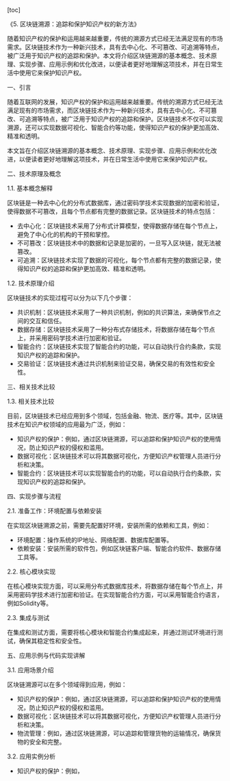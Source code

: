 
[toc]                    
                
                
《5. 区块链溯源：追踪和保护知识产权的新方法》

随着知识产权的保护和运用越来越重要，传统的溯源方式已经无法满足现有的市场需求。区块链技术作为一种新兴技术，具有去中心化、不可篡改、可追溯等特点，被广泛用于知识产权的追踪和保护。本文将介绍区块链溯源的基本概念、技术原理、实现步骤、应用示例和优化改进，以便读者更好地理解这项技术，并在日常生活中使用它来保护知识产权。

一、引言

随着互联网的发展，知识产权的保护和运用越来越重要。传统的溯源方式已经无法满足现有的市场需求，而区块链技术作为一种新兴技术，具有去中心化、不可篡改、可追溯等特点，被广泛用于知识产权的追踪和保护。区块链技术不仅可以实现溯源，还可以实现数据可视化、智能合约等功能，使得知识产权的保护更加高效、精准和透明。

本文旨在介绍区块链溯源的基本概念、技术原理、实现步骤、应用示例和优化改进，以便读者更好地理解这项技术，并在日常生活中使用它来保护知识产权。

二、技术原理及概念

1.1. 基本概念解释

区块链是一种去中心化的分布式数据库，通过密码学技术实现数据的加密和验证，使得数据不可篡改，且每个节点都有完整的数据记录。区块链技术的特点包括：

- 去中心化：区块链技术采用了分布式计算模型，使得数据存储在每个节点上，避免了中心化的机构的干预和掌控。
- 不可篡改：区块链技术中的数据和记录是加密的，一旦写入区块链，就无法被篡改。
- 可追溯：区块链技术实现了数据的可视化，每个节点都有完整的数据记录，使得知识产权的追踪和保护更加高效、精准和透明。

1.2. 技术原理介绍

区块链技术的实现过程可以分为以下几个步骤：

- 共识机制：区块链技术采用了一种共识机制，例如的共识算法，来确保节点之间的交互和信任。
- 数据存储：区块链技术采用了一种分布式存储技术，将数据存储在每个节点上，并采用密码学技术进行加密和验证。
- 智能合约：区块链技术实现了智能合约的功能，可以自动执行合约条款，实现知识产权的追踪和保护。
- 交易验证：区块链技术通过共识机制来验证交易，确保交易的有效性和安全性。

三、相关技术比较

1.3. 相关技术比较

目前，区块链技术已经应用到多个领域，包括金融、物流、医疗等。其中，区块链技术在知识产权领域的应用最为广泛，例如：

- 知识产权的保护：例如，通过区块链溯源，可以追踪和保护知识产权的使用情况，防止知识产权的侵权和滥用。
- 数据可视化：区块链技术可以将其数据可视化，方便知识产权管理人员进行分析和决策。
- 智能合约：区块链技术可以实现智能合约的功能，可以自动执行合约条款，实现知识产权的追踪和保护。

四、实现步骤与流程

2.1. 准备工作：环境配置与依赖安装

在实现区块链溯源之前，需要先配置好环境，安装所需的依赖和工具，例如：

- 环境配置：操作系统的IP地址、网络配置、数据库配置等。
- 依赖安装：安装所需的软件包，例如区块链客户端、智能合约软件、数据存储工具等。

2.2. 核心模块实现

在核心模块实现方面，可以采用分布式数据库技术，将数据存储在每个节点上，并采用密码学技术进行加密和验证。在实现智能合约方面，可以采用智能合约语言，例如Solidity等。

2.3. 集成与测试

在集成和测试方面，需要将核心模块和智能合约集成起来，并通过测试环境进行测试，确保其稳定性和安全性。

五、应用示例与代码实现讲解

3.1. 应用场景介绍

区块链溯源可以在多个领域得到应用，例如：

- 知识产权的保护：例如，通过区块链溯源，可以追踪和保护知识产权的使用情况，防止知识产权的侵权和滥用。
- 数据可视化：区块链技术可以将其数据可视化，方便知识产权管理人员进行分析和决策。
- 物流管理：例如，通过区块链溯源，可以追踪和管理货物的运输情况，确保货物的安全和完整。

3.2. 应用实例分析

- 知识产权的保护：例如，

